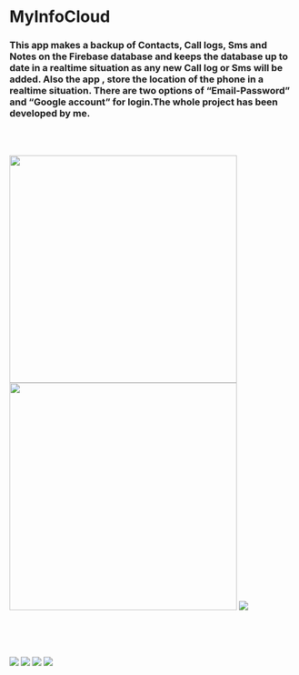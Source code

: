 # MyInfoCloud
### This app makes a backup of Contacts, Call logs, Sms and Notes on the Firebase database and keeps the database up to date in a realtime situation as any new Call log or Sms will be added. Also the app , store the location of the phone in a realtime situation. There are two options of “Email-Password” and “Google account” for login.The whole project has been developed by me.

<br><br>

<div>
  <img src="https://user-images.githubusercontent.com/62106560/174183539-2b9c4466-dc7c-4ce9-8dac-5def53afbb1e.jpg" height="400" >
  <img src="https://user-images.githubusercontent.com/62106560/177115356-3886995f-2046-4046-95eb-95c17d115b36.jpg" height="400" >
  <img src="https://user-images.githubusercontent.com/62106560/174183907-b919a366-aaba-4ab5-9c24-aa2e25c7c774.jpg"  >
</div>

<br><br><br>

<img src="https://user-images.githubusercontent.com/62106560/174183939-4cd7f0fb-b7f7-447f-a193-0e12cd6c191a.jpg" >
<img src="https://user-images.githubusercontent.com/62106560/174183956-1a867ffb-cb9e-4e17-b99b-fd88027c56e3.jpg" >
<img src="https://user-images.githubusercontent.com/62106560/174183978-9517067b-e56b-4b82-a379-c4fb66e68e0f.jpg" >
<img src="https://user-images.githubusercontent.com/62106560/174184000-41a3d8e5-9004-4dc5-857a-dbf6b6c8cdcb.jpg" >


